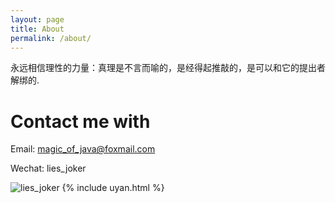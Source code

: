 ```yaml
---
layout: page
title: About
permalink: /about/
---
```


永远相信理性的力量：真理是不言而喻的，是经得起推敲的，是可以和它的提出者解绑的.

# Contact me with


Email: magic_of_java@foxmail.com

Wechat: lies_joker 

![lies_joker](https://z3.ax1x.com/2021/04/12/cD3gk4.md.jpg)
{% include uyan.html %}
